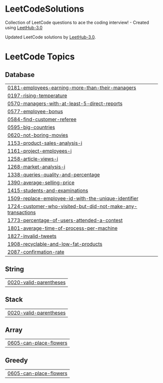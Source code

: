 # LeetCodeSolutions

Collection of LeetCode questions to ace the coding interview! - Created using [LeetHub-3.0](https://github.com/raphaelheinz/LeetHub-3.0)

Updated LeetCode solutions by [LeetHub-3.0](https://github.com/raphaelheinz/LeetHub-3.0).

<!---LeetCode Topics Start-->
# LeetCode Topics
## Database
|  |
| ------- |
| [0181-employees-earning-more-than-their-managers](https://github.com/dan61013/LeetCodeSolutions/tree/master/0181-employees-earning-more-than-their-managers) |
| [0197-rising-temperature](https://github.com/dan61013/LeetCodeSolutions/tree/master/0197-rising-temperature) |
| [0570-managers-with-at-least-5-direct-reports](https://github.com/dan61013/LeetCodeSolutions/tree/master/0570-managers-with-at-least-5-direct-reports) |
| [0577-employee-bonus](https://github.com/dan61013/LeetCodeSolutions/tree/master/0577-employee-bonus) |
| [0584-find-customer-referee](https://github.com/dan61013/LeetCodeSolutions/tree/master/0584-find-customer-referee) |
| [0595-big-countries](https://github.com/dan61013/LeetCodeSolutions/tree/master/0595-big-countries) |
| [0620-not-boring-movies](https://github.com/dan61013/LeetCodeSolutions/tree/master/0620-not-boring-movies) |
| [1153-product-sales-analysis-i](https://github.com/dan61013/LeetCodeSolutions/tree/master/1153-product-sales-analysis-i) |
| [1161-project-employees-i](https://github.com/dan61013/LeetCodeSolutions/tree/master/1161-project-employees-i) |
| [1258-article-views-i](https://github.com/dan61013/LeetCodeSolutions/tree/master/1258-article-views-i) |
| [1268-market-analysis-i](https://github.com/dan61013/LeetCodeSolutions/tree/master/1268-market-analysis-i) |
| [1338-queries-quality-and-percentage](https://github.com/dan61013/LeetCodeSolutions/tree/master/1338-queries-quality-and-percentage) |
| [1390-average-selling-price](https://github.com/dan61013/LeetCodeSolutions/tree/master/1390-average-selling-price) |
| [1415-students-and-examinations](https://github.com/dan61013/LeetCodeSolutions/tree/master/1415-students-and-examinations) |
| [1509-replace-employee-id-with-the-unique-identifier](https://github.com/dan61013/LeetCodeSolutions/tree/master/1509-replace-employee-id-with-the-unique-identifier) |
| [1724-customer-who-visited-but-did-not-make-any-transactions](https://github.com/dan61013/LeetCodeSolutions/tree/master/1724-customer-who-visited-but-did-not-make-any-transactions) |
| [1773-percentage-of-users-attended-a-contest](https://github.com/dan61013/LeetCodeSolutions/tree/master/1773-percentage-of-users-attended-a-contest) |
| [1801-average-time-of-process-per-machine](https://github.com/dan61013/LeetCodeSolutions/tree/master/1801-average-time-of-process-per-machine) |
| [1827-invalid-tweets](https://github.com/dan61013/LeetCodeSolutions/tree/master/1827-invalid-tweets) |
| [1908-recyclable-and-low-fat-products](https://github.com/dan61013/LeetCodeSolutions/tree/master/1908-recyclable-and-low-fat-products) |
| [2087-confirmation-rate](https://github.com/dan61013/LeetCodeSolutions/tree/master/2087-confirmation-rate) |
## String
|  |
| ------- |
| [0020-valid-parentheses](https://github.com/dan61013/LeetCodeSolutions/tree/master/0020-valid-parentheses) |
## Stack
|  |
| ------- |
| [0020-valid-parentheses](https://github.com/dan61013/LeetCodeSolutions/tree/master/0020-valid-parentheses) |
## Array
|  |
| ------- |
| [0605-can-place-flowers](https://github.com/dan61013/LeetCodeSolutions/tree/master/0605-can-place-flowers) |
## Greedy
|  |
| ------- |
| [0605-can-place-flowers](https://github.com/dan61013/LeetCodeSolutions/tree/master/0605-can-place-flowers) |
<!---LeetCode Topics End-->